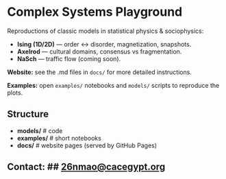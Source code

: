 # Complex Systems Playground

Reproductions of classic models in statistical physics & sociophysics:
- **Ising (1D/2D)** — order ↔ disorder, magnetization, snapshots.
- **Axelrod** — cultural domains, consensus vs fragmentation.
- **NaSch** — traffic flow (coming soon).

**Website:** see the .md files in `docs/` for more detailed instructions.

**Examples:** open `examples/` notebooks and `models/` scripts to reproduce the plots.

## Structure
- **models/**     # code
- **examples/**   # short notebooks
- **docs/**       # website pages (served by GitHub Pages)

## Contact: ## 26nmao@cacegypt.org
